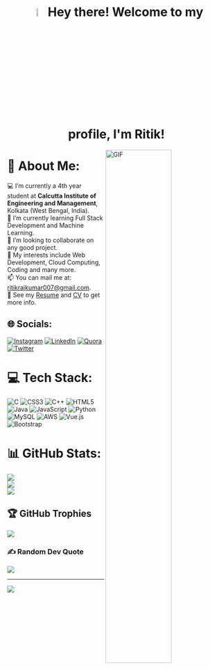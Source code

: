 <h1 align="center"> <img alt="GIF" width="7%" src="https://i.pinimg.com/originals/51/12/5d/51125d9904b0aab078e2f7d0cbf37d8a.gif"> Hey there! Welcome to my profile, I'm Ritik! </h1>
<img align="right" alt="GIF" width="55%" src="https://i.pinimg.com/originals/0b/5c/c0/0b5cc024841accd9a31a7b2daeb0e57b.gif"/>

# 💫 About Me:
💻 I’m currently a 4th year student at <b>Calcutta Institute of Engineering and Management</b>, Kolkata (West Bengal, India).<br>
🌱 I’m currently learning Full Stack Development and Machine Learning.<br>
👯 I’m looking to collaborate on any good project.<br>
🤔 My interests include Web Development, Cloud Computing, Coding and many more.<br>📫 You can mail me at: ritikrajkumar007@gmail.com.<br>
📝 See my [Resume](https://drive.google.com/file/d/1187faUL6DoYRE6RU2XFlquFLaO371tIw/view?usp=share_link) and [CV](https://drive.google.com/file/d/1Ae5UiPFajKr32rmXT-r7XLCW9PfVhPeN/view?usp=share_link) to get more info.

## 🌐 Socials:
[![Instagram](https://img.shields.io/badge/Instagram-%23E4405F.svg?logo=Instagram&logoColor=white)](https://instagram.com/ritik_gupta.22) [![LinkedIn](https://img.shields.io/badge/LinkedIn-%230077B5.svg?logo=linkedin&logoColor=white)](https://linkedin.com/in/ritikrajkumar) [![Quora](https://img.shields.io/badge/Quora-%23B92B27.svg?logo=Quora&logoColor=white)](https://www.quora.com/profile/Ritik-Gupta-94) [![Twitter](https://img.shields.io/badge/Twitter-%231DA1F2.svg?logo=Twitter&logoColor=white)](https://twitter.com/ritikrkumar) 

# 💻 Tech Stack:
![C](https://img.shields.io/badge/c-%2300599C.svg?style=for-the-badge&logo=c&logoColor=white) ![CSS3](https://img.shields.io/badge/css3-%231572B6.svg?style=for-the-badge&logo=css3&logoColor=white) ![C++](https://img.shields.io/badge/c++-%2300599C.svg?style=for-the-badge&logo=c%2B%2B&logoColor=white) ![HTML5](https://img.shields.io/badge/html5-%23E34F26.svg?style=for-the-badge&logo=html5&logoColor=white) ![Java](https://img.shields.io/badge/java-%23ED8B00.svg?style=for-the-badge&logo=java&logoColor=white) ![JavaScript](https://img.shields.io/badge/javascript-%23323330.svg?style=for-the-badge&logo=javascript&logoColor=%23F7DF1E) ![Python](https://img.shields.io/badge/python-3670A0?style=for-the-badge&logo=python&logoColor=ffdd54) ![MySQL](https://img.shields.io/badge/mysql-%2300f.svg?style=for-the-badge&logo=mysql&logoColor=white) ![AWS](https://img.shields.io/badge/AWS-%23FF9900.svg?style=for-the-badge&logo=amazon-aws&logoColor=white) ![Vue.js](https://img.shields.io/badge/vuejs-%2335495e.svg?style=for-the-badge&logo=vuedotjs&logoColor=%234FC08D) ![Bootstrap](https://img.shields.io/badge/bootstrap-%23563D7C.svg?style=for-the-badge&logo=bootstrap&logoColor=white)

# 📊 GitHub Stats:
![](https://github-readme-stats.vercel.app/api?username=ritikrajkumar&theme=dark&hide_border=false&include_all_commits=false&count_private=true)<br/>
![](https://github-readme-streak-stats.herokuapp.com/?user=ritikrajkumar&theme=dark&hide_border=false)<br/>
![](https://github-readme-stats.vercel.app/api/top-langs/?username=ritikrajkumar&theme=dark&hide_border=false&include_all_commits=true&count_private=true&layout=compact)

## 🏆 GitHub Trophies
![](https://github-profile-trophy.vercel.app/?username=ritikrajkumar&theme=darkhub&no-frame=false&no-bg=true&margin-w=4)

### ✍️ Random Dev Quote
![](https://quotes-github-readme.vercel.app/api?type=horizontal&theme=radical)

---
[![](https://visitcount.itsvg.in/api?id=ritikrajkumar&icon=0&color=0)](https://visitcount.itsvg.in)
